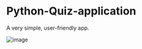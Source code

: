 # Python-Quiz-application
A very simple, user-friendly app. 

![image](https://user-images.githubusercontent.com/73602058/121234970-e706e280-c8c6-11eb-8d0f-a32c885f2ad4.png)


